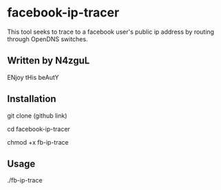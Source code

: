 # facebook-ip-tracer
This tool seeks to trace to a facebook user's public ip address by routing through OpenDNS switches.

## Written by N4zguL ##

ENjoy tHis beAutY

## Installation ##

git clone (github link)

cd facebook-ip-tracer

chmod +x fb-ip-trace

## Usage ##

./fb-ip-trace

